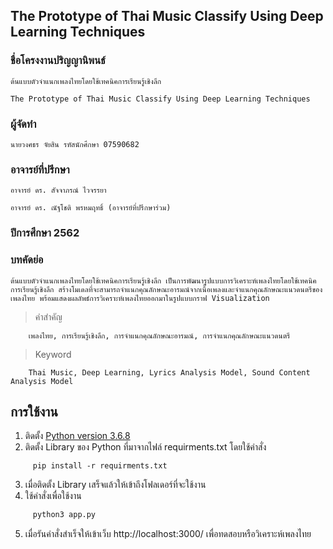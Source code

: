## The Prototype of Thai Music Classify Using Deep Learning Techniques

### ชื่อโครงงานปริญญานิพนธ์
```
ต้นแบบตัวจำแนกเพลงไทยโดยใช้เทคนิคการเรียนรู้เชิงลึก

The Prototype of Thai Music Classify Using Deep Learning Techniques
```

### ผู้จัดทำ
```
นายวงศธร จัยสิน รหัสนักศึกษา 07590682
```

### อาจารย์ที่ปรึกษา
```
อาจารย์ ดร. สัจจาภรณ์ ไวจรรยา

อาจารย์ ดร. ณัฐโชติ พรหมฤทธิ์ (อาจารย์ที่ปรึกษาร่วม)
```

### ปีการศึกษา 2562

### บทคัดย่อ
```
ต้นแบบตัวจำแนกเพลงไทยโดยใช้เทคนิคการเรียนรู้เชิงลึก เป็นการพัฒนารูปแบบการวิเคราะห์เพลงไทยโดยใช้เทคนิคการเรียนรู้เชิงลึก สร้างโมเดลที่จะสามารถจำแนกคุณลักษณะอารมณ์จากเนื้อเพลงและจำแนกคุณลักษณะแนวดนตรีของเพลงไทย พร้อมแสดงผลลัพธ์การวิเคราะห์เพลงไทยออกมาในรูปแบบกราฟ Visualization
```
> คำสำคัญ
    
        เพลงไทย, การเรียนรู้เชิงลึก, การจำแนกคุณลักษณะอารมณ์, การจำแนกคุณลักษณะแนวดนตรี
        
> Keyword
        
        Thai Music, Deep Learning, Lyrics Analysis Model, Sound Content Analysis Model




## การใช้งาน
1. ติดตั้ง [Python version 3.6.8](https://www.python.org/downloads/release/python-368/) 
2. ติดตั้ง Library ของ Python ที่มาจากไฟล์ requirments.txt โดยใช้คำสั่ง
```brash
     pip install -r requirments.txt
```
3. เมื่อติดตั้ง Library เสร็จแล้วให้เข้าถึงโฟลเดอร์ที่จะใช้งาน
4. ใช้คำสั่งเพื่อใช้งาน
```python 
     python3 app.py
```
5. เมื่อรันคำสั่งสำเร็จให้เข้าเว็บ http://localhost:3000/ เพื่อทดสอบหรือวิเคราะห์เพลงไทย
